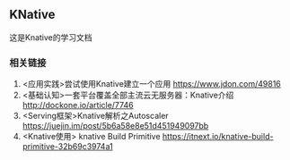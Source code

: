 KNative
---

这是Knative的学习文档

### 相关链接

1. <应用实践>尝试使用Knative建立一个应用 https://www.jdon.com/49816
2. <基础认知>一套平台覆盖全部主流云无服务器：Knative介绍 http://dockone.io/article/7746
3. <Serving框架>Knative解析之Autoscaler https://juejin.im/post/5b6a58e8e51d451949097bb
4. <Knative使用> knative Build Primitive https://itnext.io/knative-build-primitive-32b69c3974a1